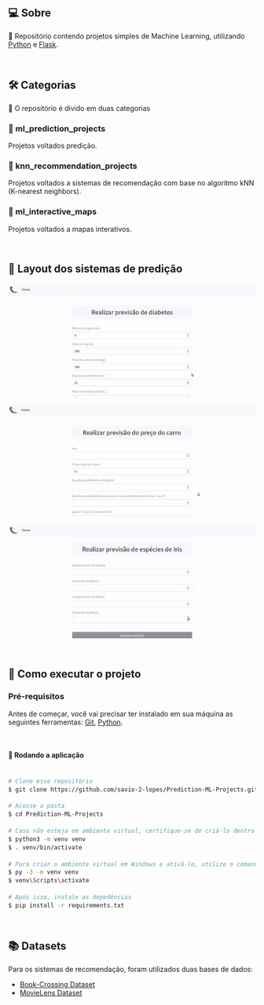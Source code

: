 ## 💻 Sobre

:speech_balloon: Repositório contendo projetos simples de Machine Learning, utilizando [Python](https://www.python.org/) e [Flask](https://flask.palletsprojects.com/en/2.0.x/). 

<br>

##  🛠️ Categorias 

:memo: O repositório é divido em duas categorias 

### 📌 ml_prediction_projects 
Projetos voltados predição.

### 📌 knn_recommendation_projects 
Projetos voltados a sistemas de recomendação com base no algoritmo kNN (K-nearest neighbors).

### 📌 ml_interactive_maps
Projetos voltados a mapas interativos.

<br>

## 🎨 Layout dos sistemas de predição

<p align="center" style="display: flex; align-items: flex-start; justify-content: center;">
  <img alt="predictionProjets" title="#predictionProjets" src="./assets/1.gif" width="800px">
</p>

<p align="center" style="display: flex; align-items: flex-start; justify-content: center;">
  <img alt="predictionProjets" title="#predictionProjets" src="./assets/2.gif" width="800px">
</p>

<p align="center" style="display: flex; align-items: flex-start; justify-content: center;">
  <img alt="predictionProjets" title="#predictionProjets" src="./assets/3.gif" width="800px">
</p>

<br>

## 🚀 Como executar o projeto

### Pré-requisitos

Antes de começar, você vai precisar ter instalado em sua máquina as seguintes ferramentas:
[Git](https://git-scm.com), [Python](https://www.python.org/).

<br>

#### 🧭 Rodando a aplicação

```bash

# Clone esse repositório
$ git clone https://github.com/savio-2-lopes/Prediction-ML-Projects.git

# Acesse a pasta 
$ cd Prediction-ML-Projects

# Caso não esteja em ambiente virtual, certifique-se de criá-lo dentro da pasta (em Linux/macOS) e ativá-lo
$ python3 -m venv venv
$ . venv/bin/activate

# Para criar o ambiente virtual em Windows e ativá-lo, utilize o comando abaixo
$ py -3 -m venv venv
$ venv\Scripts\activate

# Após isso, instale as depedências
$ pip install -r requirements.txt

```

<br>

## 📚 Datasets

Para os sistemas de recomendação, foram utilizados duas bases de dados:

- [Book-Crossing Dataset](http://www2.informatik.uni-freiburg.de/~cziegler/BX/)
- [MovieLens Dataset](https://grouplens.org/datasets/movielens/)